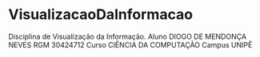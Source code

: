 # VisualizacaoDaInformacao
Disciplina de Visualização da Informação.
Aluno DIOGO DE MENDONÇA NEVES
RGM 30424712
Curso CIÊNCIA DA COMPUTAÇÃO
Campus UNIPÊ
